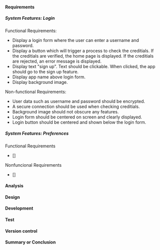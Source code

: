 #### Requirements
##### System Features: Login
Functional Requirements:
* Display a login form where the user can enter a username and password.
* Display a button which will trigger a process to check the creditials. If the creditials are verified, the home page is displayed. If the creditials are rejected, an error message is displayed.
* Display text "sign up". Text should be clickable. When clicked, the app should go to the sign up feature.
* Display app name above login form.
* Display background image. 

Non-functional Requirements:
* User data such as username and password should be encrypted.
* A secure connection should be used when checking creditials.
* Background image should not obscure any features.
* Login form should be centered on screen and clearly displayed.
* Login button should be centered and shown below the login form.

##### System Features: Preferences
Functional Requirements
* []

Nonfuncional Requirements
* []

#### Analysis
#### Design
#### Development
#### Test 
#### Version control
#### Summary or Conclusion